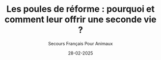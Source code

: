 ---
title: "Les poules de réforme : pourquoi et comment leur offrir une seconde vie ?"
slug: "poules-reforme"
date: "28-02-2025"
author: "Secours Français Pour Animaux"
image: "/Poules.png"
text1: |
  Les poules de réforme : un destin souvent tragique
  Dans les élevages intensifs, les poules pondeuses sont exploitées pendant 18 à 24 mois, période au cours de laquelle elles produisent des œufs à un rythme effréné. Mais une fois leur rendement jugé insuffisant, elles sont envoyées à l’abattoir, bien qu’elles puissent encore vivre plusieurs années et continuer à pondre, certes à un rythme plus naturel.
  Heureusement, des associations comme le Secours Français pour Animaux se mobilisent pour leur offrir une seconde chance. Récemment, nous avons sauvé cinq poules de réforme destinées à l’abattoir, et trois autres nous ont été offertes, portant notre petit troupeau à huit poules !
text2: |
  Pourquoi adopter des poules de réforme ?
  - Leur offrir une vie digne : Après avoir passé leur existence en cage ou en élevage intensif, ces poules méritent un environnement plus sain et naturel. 
  - Des œufs frais et éthiques : Même si elles pondent moins qu’avant, elles continuent à produire des œufs en petite quantité. 
  - Un impact écologique positif : Moins de gaspillage alimentaire, car elles se nourrissent aussi des restes de cuisine, et elles produisent un excellent compost naturel ! 
  - Des compagnons affectueux : Contrairement aux idées reçues, les poules sont des animaux intelligents et attachants qui s’habituent vite à leur nouveau foyer.
  En adoptant une poule de réforme, vous agissez pour le bien-être animal tout en profitant des bienfaits de leur présence dans votre jardin.
text3: |
  Comment s’occuper d’une poule adoptée ?
  Si vous envisagez d’accueillir des poules de réforme, voici quelques conseils pour leur garantir une belle retraite :
  🐔 Un abri sécurisé : Un poulailler propre et bien protégé des prédateurs (renards, fouines, etc.).
  🌿 Une alimentation variée : Un mélange de céréales, de légumes et de restes alimentaires (sans sel ni épices).
  🏡 Un espace extérieur : Elles adorent picorer et gratter la terre, donc un petit jardin ou un enclos herbeux est idéal.
  💛 Du temps et de la patience : Certaines poules issues d’élevages en batterie n’ont jamais vu l’extérieur et peuvent être peureuses au début. Avec de la douceur, elles s’adapteront 
text4: |
  Nos nouvelles pensionnaires : un début de vie paisible au refuge
  Grâce à ce récent sauvetage, nos huit nouvelles poules vont enfin pouvoir profiter d’une vie en liberté, loin des cages. Elles seront bientôt prêtes à pondre quelques œufs, qui seront mis en vente pour aider à financer notre association.
  Chaque adoption est une victoire : en offrant un nouveau foyer à ces poules, nous leur évitons un destin cruel et leur permettons de vivre naturellement, entourées d’attention et de respect.
text5: |
  Envie d’adopter des poules de réforme ? Rejoignez-nous !
  Si vous souhaitez accueillir une ou plusieurs poules rescapées, contactez-nous ! Nous vous guiderons dans les étapes de l’adoption et vous donnerons tous les conseils nécessaires.
text6: |
  Soutenez le Secours Français pour Animaux et participez à cette belle aventure en faveur du bien-être animal !
---
